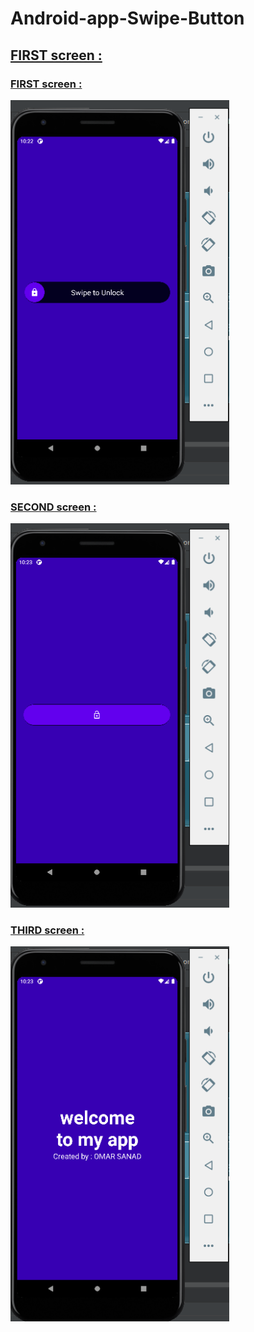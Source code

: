 # Android-app-Swipe-Button
<h2><u>FIRST screen :</u></h2>
<p align="center">
<h3><u>FIRST screen :</u></h3>
  <img src="screens/1.png" width="350" title="hover text"> 
  </br>
  <h3><u>SECOND screen :</u></h3>
   <img src="screens/2.png" width="350" title="hover text">
   </br>
   <h3><u>THIRD screen :</u></h3>
   <img src="screens/3.png" width="350" title="hover text">
</p>
